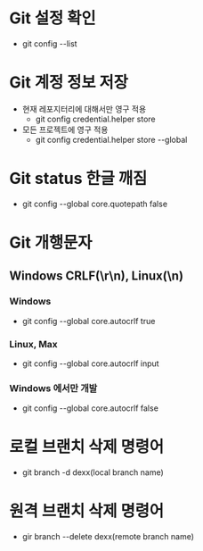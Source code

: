 # Git 설정 확인
- git config --list

# Git 계정 정보 저장
- 현재 레포지터리에 대해서만 영구 적용
  - git config credential.helper store
- 모든 프로젝트에 영구 적용
  - git config credential.helper store --global


# Git status 한글 깨짐
- git config --global core.quotepath false


# Git 개행문자
## Windows CRLF(\r\n), Linux(\n)

### Windows
- git config --global core.autocrlf true

### Linux, Max
- git config --global core.autocrlf input

### Windows 에서만 개발
- git config --global core.autocrlf false

# 로컬 브랜치 삭제 명령어
- git branch -d dexx(local branch name)

# 원격 브랜치 삭제 명령어
- gir branch --delete dexx(remote branch name)

